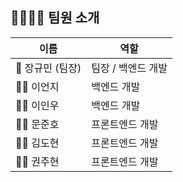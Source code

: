 ## 👨‍👩‍👧‍👦 팀원 소개

| 이름 | 역할 |
|------|------|
| 👑 장규민 (팀장) | 팀장 / 백엔드 개발 |
| 🧑‍💻 이언지 | 백엔드 개발 |
| 🧑‍💻 이인우 | 백엔드 개발 |
| 👩‍💻 문준호 | 프론트엔드 개발 |
| 👩‍💻 김도현 | 프론트엔드 개발 |
| 👩‍💻 권주현 | 프론트엔드 개발 |